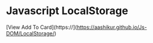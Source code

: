 # Javascript LocalStorage

[View Add To Card](https://](https://aashikur.github.io/Js-DOM/LocalStorage/)



